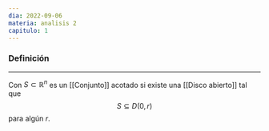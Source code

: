```yaml
---
dia: 2022-09-06
materia: analisis 2
capitulo: 1
---
```

### Definición
---
Con $S \subset \mathbb{R}^n$ es un [[Conjunto]] acotado si existe una [[Disco abierto]] tal que $$ S \subseteq D(0, r) $$
para algún $r$.
